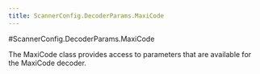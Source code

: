 ```yaml
---
title: ScannerConfig.DecoderParams.MaxiCode
---
```

#ScannerConfig.DecoderParams.MaxiCode

The MaxiCode class provides access to parameters that are available
 for the MaxiCode decoder.

